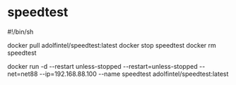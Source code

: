 # speedtest #
#!/bin/sh

docker pull adolfintel/speedtest:latest
docker stop speedtest
docker rm   speedtest

docker run -d --restart unless-stopped  --restart=unless-stopped --net=net88 --ip=192.168.88.100 --name speedtest adolfintel/speedtest:latest

